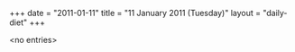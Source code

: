 +++
date = "2011-01-11"
title = "11 January 2011 (Tuesday)"
layout = "daily-diet"
+++


\<no entries\>
